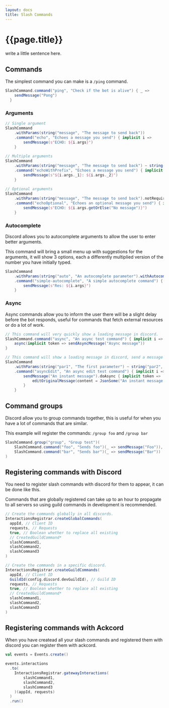 ```yaml
---
layout: docs
title: Slash Commands
---
```


# {{page.title}}
write a little sentence here.

## Commands
The simplest command you can make is a `/ping` command.
```scala mdoc:silent
SlashCommand.command("ping", "Check if the bot is alive") { _ =>
    sendMessage("Pong")
  }
```

### Arguments
```scala mdoc:silent
// Single argument
SlashCommand
    .withParams(string("message", "The message to send back"))
    .command("echo", "Echoes a message you send") { implicit i => 
        sendMessage(s"ECHO: ${i.args}")
    }
    
// Multiple arguments
SlashCommand
    .withParams(string("message", "The message to send back") ~ string("intro", "The start of the message"))
    .command("echoWithPrefix", "Echoes a message you send") { implicit i => 
        sendMessage(s"${i.args._1}: ${i.args._2}")
    }
    
// Optional arguments
SlashCommand
    .withParams(string("message", "The message to send back").notRequired)
    .command("echoOptional", "Echoes an optional message you send") { implicit i => 
        sendMessage(s"ECHO: ${i.args.getOrElse("No message")}")
    }
```

### Autocomplete
Discord allows you to autocomplete arguments to allow the user to enter better arguments.

This command will bring a small menu up with suggestions for the arguments, it will show 3 options, each a differently multiplied version of the number you have initially typed.
```scala mdoc:silent
SlashCommand
    .withParams(string("auto", "An autocomplete parameter").withAutocomplete(s => Seq(s * 2, s * 3, s * 4)))
    .command("simple-autocomplete", "A simple autocomplete command") { i =>
        sendMessage(s"Res: ${i.args}")
    }
```

### Async
Async commands allow you to inform the user there will be a slight delay before the bot responds, useful for commands that fetch external resources or do a lot of work.
```scala mdoc:silent
// This command will very quickly show a loading message in discord.
SlashCommand.command("async", "An async test command") { implicit i =>
    async(implicit token => sendAsyncMessage("Async message"))
}

// This command will show a loading message in discord, send a message and edit the original message (which would mark the end of the async interaction).
SlashCommand
    .withParams(string("par1", "The first parameter") ~ string("par2", "The second parameter"))
    .command("asyncEdit", "An async edit test command") { implicit i =>
        sendMessage("An instant message").doAsync { implicit token =>
            editOriginalMessage(content = JsonSome("An instant message (with an edit)"))
        }
    }
```

## Command groups
Discord allow you to group commands together, this is useful for when you have a lot of commands that are similar.

This example will register the commands: `/group foo` and `/group bar`
```scala mdoc:silent
SlashCommand.group("group", "Group test")(
    SlashCommand.command("foo", "Sends foo")(_ => sendMessage("Foo")),
    SlashCommand.command("bar", "Sends bar")(_ => sendMessage("Bar"))
)
```

## Registering commands with Discord
You need to register slash commands with discord for them to appear, it can be done like this.

Commands that are globally registered can take up to an hour to propagate to all servers so using guild commands in development is recommended.
```scala mdoc:silent
// Create the commands globally in all discords.
InteractionsRegistrar.createGlobalCommands(
  appId, // Client ID
  requests, // Requests
  true, // Boolean whether to replace all existing
  // CreatedGuildCommand*
  slashCommand1,
  slashCommand2,
  slashCommand3
)

// Create the commands in a specific discord.
InteractionsRegistrar.createGuildCommands(
  appId, // Client ID
  GuildId(config.discord.devGuildId), // Guild ID
  requests, // Requests
  true, // Boolean whether to replace all existing
  // CreatedGuildCommand*
  slashCommand1,
  slashCommand2,
  slashCommand3
)
```

## Registering commands with Ackcord
When you have createad all your slash commands and registered them with discord you can register them with ackcord.
```scala mdoc:silent
val events = Events.create()

events.interactions
  .to(
    InteractionsRegistrar.gatewayInteractions(
        slashCommand1,
        slashCommand2,
        slashCommand3
    )(appId, requests)
  )
  .run()
```